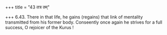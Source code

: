 +++
title = "43 तत्र तम्"

+++
6.43. There in that life, he gains (regains) that link of mentality
transmitted from his former body. Conseently once again he strives for a
full success, O rejoicer of the Kurus !
